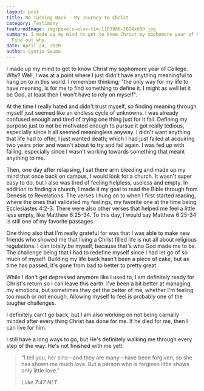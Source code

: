 ```yaml
---
layout: post
title: No Turning Back - My Journey to Christ
category: Testimony
featuredImage: img/pexels-alex-tim-1183986-1024x680.jpg
summary: I made up my mind to get to know Christ my sophomore year of College.
  Find out why.
date: April 24, 2020
author: Cyntia Seumo
---
```


<p>I made up my mind to get to know Christ my sophomore year of College. Why? Well, I was at a point where I just didn't have anything meaningful to hang on to in this world. I remember thinking; "the only way for my life to have meaning, is for me to find something to define it. I might as well let it be God, at least then I won't have to rely on myself".</p>

<p>At the time I really hated and didn't trust myself, so finding meaning through myself just seemed like an endless cycle of unknowns. I was already confused enough and tired of trying one thing just for it fail.  Defining my purpose just to not be motivated enough to pursue it got really tedious, especially since it all seemed meaningless anyway. I didn't want anything that life had to offer, I just wanted death; which I had just failed at acquiring two years prior and wasn't about to try and fail again. I was fed up with failing, especially since I wasn't working towards something that meant anything to me.</p>

<p>Then, one day after relapsing, I sat there arm bleeding and made up my mind that once back on campus, I would look for a church. It wasn't super easy to do, but I also was tired of feeling helpless, useless and empty. In addition to finding a church, I made it my goal to read the Bible through from Genesis to Revelations. The verses I hung on to when I first started reading, where the ones that validated my feelings, my favorite one at the time being  <a>Ecclesiastes 4:2-3</a>. There were also other verses that helped me feel a little less empty, like  <a>Matthew 6:25-34</a>. To this day, I would say <a>Matthew 6:25-34</a> is still one of my favorite passages.</p>

<p>One thing also that I'm really grateful for was that I was able to make new friends who showed me that living a Christ filled life is not all about religious regulations. I can totally be myself, because that's who God made me to be. The challenge being that I had to redefine myself since I had let go of so much of myself. Building my life back hasn't been a piece of cake, but as time has passed, it's gone from bad to better to pretty great.</p>

<p>While I don't get depressed anymore like I used to, I am definitely ready for Christ's return so I can leave this earth. I've been a bit better at managing my emotions, but sometimes they get the better of me, whether I'm feeling too much or not enough. Allowing myself to feel is probably one of the tougher challenges.</p>

<p>I definitely can't go back, but I am also working on not being carnally minded after every thing Christ has done for me. If he died for me, then I can live for him.</p>

<p> I still have a long ways to go, but He's definitely walking me through every step of the way. He's not finished with me yet!</p>

<blockquote>
<p>
“I tell you, her sins—and they are many—have been forgiven, so she has shown me much love. But a person who is forgiven little shows only little love.”
</p>
<cite>Luke 7:47 NLT</cite>
</blockquote>